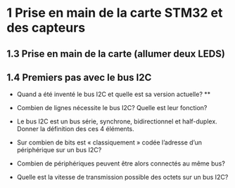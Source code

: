 # 1 Prise en main de la carte STM32 et des capteurs
 ## 1.3 Prise en main de la carte (allumer deux LEDS)
   
 ## 1.4 Premiers pas avec le bus I2C
   * Quand a été inventé le bus I2C et quelle est sa version actuelle?
     **
   * Combien de lignes nécessite le bus I2C? Quelle est leur fonction?
     
   * Le bus I2C est un bus série, synchrone, bidirectionnel et half-duplex. Donner la définition des ces 4 éléments.
     
   * Sur combien de bits est « classiquement » codée l’adresse d’un périphérique sur un bus I2C?
     
   * Combien de périphériques peuvent être alors connectés au même bus?
     
   * Quelle est la vitesse de transmission possible des octets sur un bus I2C?
     

 
 
 
 

 
